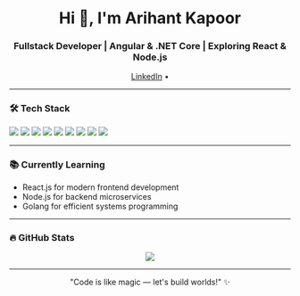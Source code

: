 <h1 align="center">Hi 👋, I'm Arihant Kapoor</h1>
<h3 align="center">Fullstack Developer | Angular & .NET Core | Exploring React & Node.js</h3>

<p align="center">
  <a href="https://www.linkedin.com/in/arihant14" target="_blank">LinkedIn</a> • 
</p>

---

### 🛠️ **Tech Stack**
<p>
   <img src="https://skillicons.dev/icons?i=angular" />
  <img src="https://img.shields.io/badge/Angular-DD0031?style=for-the-badge&logo=angular&logoColor=white"/>
  <img src="https://img.shields.io/badge/TypeScript-3178C6?style=for-the-badge&logo=typescript&logoColor=white"/>
  <img src="https://img.shields.io/badge/C%23-239120?style=for-the-badge&logo=c-sharp&logoColor=white"/>
  <img src="https://img.shields.io/badge/.NET-512BD4?style=for-the-badge&logo=.net&logoColor=white"/>
  <img src="https://img.shields.io/badge/SQL Server-CC2927?style=for-the-badge&logo=microsoft-sql-server&logoColor=white"/>
  <img src="https://img.shields.io/badge/JavaScript-F7DF1E?style=for-the-badge&logo=javascript&logoColor=black"/>
  <img src="https://img.shields.io/badge/HTML-E34F26?style=for-the-badge&logo=html5&logoColor=white"/>
  <img src="https://img.shields.io/badge/CSS-1572B6?style=for-the-badge&logo=css3&logoColor=white"/>
</p>

---

### 📚 **Currently Learning**
- React.js for modern frontend development  
- Node.js for backend microservices  
- Golang for efficient systems programming  

---

### 🔥 **GitHub Stats**
<p align="center">
  <img src="https://github-readme-stats.vercel.app/api?username=arihantkapoor&show_icons=true&theme=radical" />
</p>

---

<p align="center">"Code is like magic — let's build worlds!" ✨</p>
